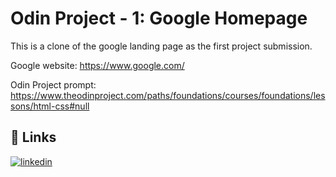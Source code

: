 # Odin Project - 1: Google Homepage

This is a clone of the google landing page as the first project submission. 

Google website: https://www.google.com/

Odin Project prompt: https://www.theodinproject.com/paths/foundations/courses/foundations/lessons/html-css#null
## 🔗 Links
[![linkedin](https://img.shields.io/badge/linkedin-0A66C2?style=for-the-badge&logo=linkedin&logoColor=white)](https://www.linkedin.com/in/harmandeep-kaler/)
